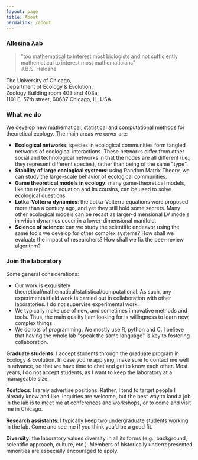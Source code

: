 ```yaml
---
layout: page
title: About
permalink: /about
---
```


### Allesina λab

> "too mathematical to interest most biologists and not sufficiently mathematical to interest most mathematicians"<br>
> J.B.S. Haldane


The University of Chicago, <br>
Department of Ecology & Evolution, <br>
Zoology Building room 403 and 403a, <br>
1101 E. 57th street, 60637 Chicago, IL, USA. 

### What we do

We develop new mathematical, statistical and computational methods for theoretical ecology. The main areas we cover are:

- **Ecological networks**: species in ecological communities form tangled networks of ecological interactions. These networks differ from other social and technological networks in that the nodes are all different (i.e., they represent different species), rather than being of the same "type".
- **Stability of large ecological systems**: using Random Matrix Theory, we can study the large-scale behavior of ecological communities.
- **Game theoretical models in ecology**: many game-theoretical models, like the replicator equation and its cousins, can be used to solve ecological questions.
- **Lotka-Volterra dynamics**: the Lotka-Volterra equations were proposed more than a century ago, and yet they still hold some secrets. Many other ecological models can be recast as larger-dimensional LV models in which dynamics occur in a lower-dimensional manifold.
- **Science of science**: can we study the scientific endeavor using the same tools we develop for other complex systems? How shall we evaluate the impact of researchers? How shall we fix the peer-review algorithm?

### Join the laboratory

Some general considerations:

- Our work is exquisitely theoretical/mathematical/statistical/computational. As such, any experimental/field work is carried out in collaboration with other laboratories. I do not supervise experimental work.
- We typically make use of new, and sometimes innovative methods and tools. Thus, the main quality I am looking for is willingness to learn new, complex things.
- We do lots of programming. We mostly use R, python and C. I believe that having the whole lab "speak the same language" is key to fostering collaboration.

**Graduate students**: I accept students through the graduate program in Ecology & Evolution. In case you're applying, make sure to contact me well in advance, so that we have time to chat and get to know each other. Most years, I do not accept students, as I want to keep the laboratory at a manageable size.

**Postdocs**: I rarely advertise positions. Rather, I tend to target people I already know and like. Inquiries are welcome, but the best way to land a job in the lab is to meet me at conferences and workshops, or to come and visit me in Chicago.

**Research assistants**: I typically keep two undergraduate students working in the lab. Come and see me if you think you’d be a good fit.

**Diversity**: the laboratory values diversity in all its forms (e.g., background, scientific approach, culture, etc.). Members of historically underrepresented minorities are especially encouraged to apply.
